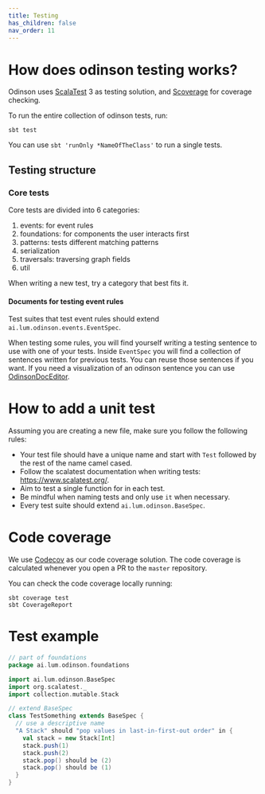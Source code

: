 ```yaml
---  
title: Testing
has_children: false
nav_order: 11
---  
```


# How does odinson testing works?

Odinson uses [ScalaTest](https://www.scalatest.org/) 3 as testing solution,
and [Scoverage](https://github.com/scoverage/sbt-scoverage) for coverage checking.

To run the entire collection of odinson tests, run:

```
sbt test
```
You can use `sbt 'runOnly *NameOfTheClass'` to run a single tests.

## Testing structure

### Core tests

Core tests are divided into 6 categories:

1. events: for event rules
2. foundations: for components the user interacts first
3. patterns: tests different matching patterns
4. serialization
5. traversals: traversing graph fields
5. util

When writing a new test,
try a category that best fits it.

#### Documents for testing event rules

Test suites that test event rules should extend `ai.lum.odinson.events.EventSpec`.

When testing some rules,
you will find yourself writing a testing sentence
to use with one of your tests.
Inside `EventSpec` you will find a collection of sentences
written for previous tests.
You can reuse those sentences if you want.
If you need a visualization of an odinson sentence you can use
[OdinsonDocEditor](https://odinson-doc-editor.herokuapp.com/).

# How to add a unit test

Assuming you are creating a new file,
make sure you follow the following rules:

- Your test file should have a unique name and start with `Test` followed by the rest of the name camel cased.
- Follow the scalatest documentation when writing tests: https://www.scalatest.org/.
- Aim to test a single function for in each test.
- Be mindful when naming tests and only use `it` when necessary.
- Every test suite should extend `ai.lum.odinson.BaseSpec`.

# Code coverage

We use [Codecov](https://codecov.io/) as our code coverage solution.
The code coverage is calculated whenever you open a PR to the `master` repository.

You can check the code coverage locally running:

```
sbt coverage test
sbt CoverageReport
```

# Test example

```scala
// part of foundations
package ai.lum.odinson.foundations

import ai.lum.odinson.BaseSpec
import org.scalatest._
import collection.mutable.Stack

// extend BaseSpec
class TestSomething extends BaseSpec {
  // use a descriptive name
  "A Stack" should "pop values in last-in-first-out order" in {
    val stack = new Stack[Int]
    stack.push(1)
    stack.push(2)
    stack.pop() should be (2)
    stack.pop() should be (1)
  }
}
```

